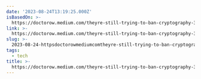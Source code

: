 ```yaml
---
date: '2023-08-24T13:19:25.000Z'
isBasedOn: >-
  https://doctorow.medium.com/theyre-still-trying-to-ban-cryptography-33aa668dc602
link: >-
  https://doctorow.medium.com/theyre-still-trying-to-ban-cryptography-33aa668dc602
slug: >-
  2023-08-24-httpsdoctorowmediumcomtheyre-still-trying-to-ban-cryptography-33aa668dc602
tags:
  - tech
title: >-
  https://doctorow.medium.com/theyre-still-trying-to-ban-cryptography-33aa668dc602
---
```


